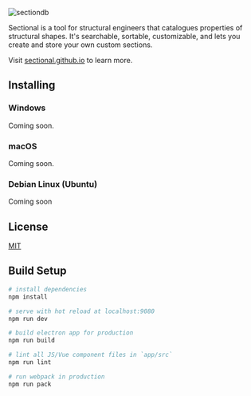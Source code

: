 ![sectiondb](https://sectional.github.io/images/logo-alt.svg)

Sectional is a tool for structural engineers that catalogues properties of structural shapes. It's searchable, sortable, customizable, and lets you create and store your own custom sections.

Visit [sectional.github.io](https://sectional.github.io) to learn more.

## Installing

### Windows

Coming soon.

### macOS

Coming soon.

### Debian Linux (Ubuntu)

Coming soon

## License

[MIT](https://github.com/atom/atom/blob/master/LICENSE.md)

## Build Setup

``` bash
# install dependencies
npm install

# serve with hot reload at localhost:9080
npm run dev

# build electron app for production
npm run build

# lint all JS/Vue component files in `app/src`
npm run lint

# run webpack in production
npm run pack
